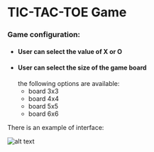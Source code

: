 # TIC-TAC-TOE Game  
### Game configuration:
- #### User can select the value of **X** or **O**
- #### User can select the size of the game board
  the following options are available:
  - board 3x3
  - board 4x4
  - board 5x5
  - board 6x6

There is an example of interface:

<!-- ![alt text](https://github.com/vikshab/Tic_tac_toe/tree/master/images/board5x5.png) -->


![alt text](https://github.com/vikshab/Tic_tac_toe/tree/master/images/board5x5.png "Logo Title Text 1")
